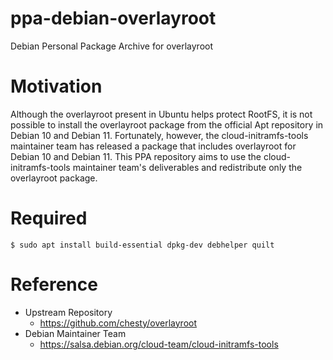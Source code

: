 # ppa-debian-overlayroot
Debian Personal Package Archive for overlayroot

# Motivation
Although the overlayroot present in Ubuntu helps protect RootFS, it is not possible to install the overlayroot package from the official Apt repository in Debian 10 and Debian 11.
Fortunately, however, the cloud-initramfs-tools maintainer team has released a package that includes overlayroot for Debian 10 and Debian 11.
This PPA repository aims to use the cloud-initramfs-tools maintainer team's deliverables and redistribute only the overlayroot package.

# Required
```console
$ sudo apt install build-essential dpkg-dev debhelper quilt
```

# Reference
- Upstream Repository
  - https://github.com/chesty/overlayroot
- Debian Maintainer Team
  - https://salsa.debian.org/cloud-team/cloud-initramfs-tools
